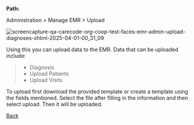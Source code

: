 **Path:** 

Administration > Manage EMR > Upload

![screencapture-qa-carecode-org-coop-test-faces-emr-admin-upload-diagnoses-xhtml-2025-04-01-00_31_09](https://github.com/user-attachments/assets/c6abd9ec-7d5b-4709-a638-13d8b942e933)

Using this you can upload data to the EMR. Data that can be uploaded include:
> * Diagnosis
> * Upload Patients
> * Upload Visits

To upload first download the provided template or create a template using the fields mentioned. Select the file after filling in the information and then select upload. Then it will be uploaded.

[Back](https://github.com/hmislk/hmis/wiki/Manage-EMR)